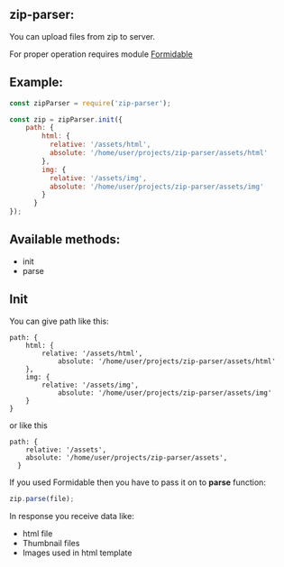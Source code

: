 ## zip-parser:
You can upload files from zip to server.

For proper operation requires module [Formidable](https://github.com/felixge/node-formidable)

## Example:
```javascript
const zipParser = require('zip-parser');

const zip = zipParser.init({
    path: {
        html: {
          relative: '/assets/html',
          absolute: '/home/user/projects/zip-parser/assets/html'
        },
        img: {
          relative: '/assets/img',
          absolute: '/home/user/projects/zip-parser/assets/img'
        }
      }
});

```

## Available methods:
- init
- parse

## Init
You can give path like this:
```
path: {
    html: {
        relative: '/assets/html',
            absolute: '/home/user/projects/zip-parser/assets/html'
    },
    img: {
        relative: '/assets/img',
            absolute: '/home/user/projects/zip-parser/assets/img'
    }
}
```

or like this
```
path: {
    relative: '/assets',
    absolute: '/home/user/projects/zip-parser/assets',
  }
```

If you used Formidable then you have to pass it on to **parse** function:
```javascript
zip.parse(file);
```
In response you receive data like:
- html file
- Thumbnail files
- Images used in html template
